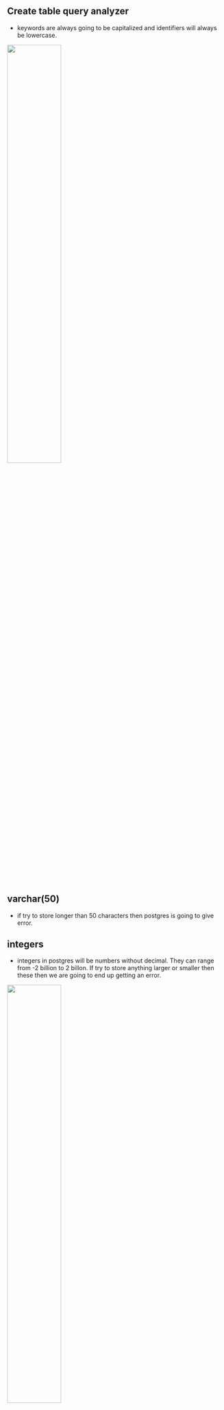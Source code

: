 ## Create table query analyzer

- keywords are always going to be capitalized and identifiers will always be lowercase.

[<img src="./pictures/create_table_query_analyzer.png" width="50%"/>](./pictures/create_table_query_analyzer.png)

## varchar(50)

- if try to store longer than 50 characters then postgres is going to give error.

## integers

- integers in postgres will be numbers without decimal. They can range from -2 billion to 2 billon. If try to store anything larger or smaller then these then we are going to end up getting an error.

[<img src="./pictures/varchar_integer.png" width="50%"/>](./pictures/varchar_integer.png)

## Math operations

- We can perform these math operations between two columns. We can write sql to transform or process data before we receive it.

[<img src="./pictures/math_operators.png" width="50%"/>](./pictures/math_operators.png)

## String functions

- There are also a set of operators we can use to manipulate strings. And in addition to these operators, there's something else called functions we can use as well.

[<img src="./pictures/string_operators.png" width="50%"/>](./pictures/string_operators.png)

## Select query where clause sequence

[<img src="./pictures/select_where_sequence.png" width="50%"/>](./pictures/select_where_sequence.png)

## Where clause 

[<img src="./pictures/comparision_math_operators.png" width="50%"/>](./pictures/comparision_math_operators.png)

## One to one and many to one relationship

[<img src="./pictures/one_to_many_and_many_to_one.png" width="50%"/>](./pictures/one_to_many_and_many_to_one.png)

## One to one

[<img src="./pictures/one_to_one.png" width="50%"/>](./pictures/one_to_one.png)

## many to many

[<img src="./pictures/many_to_many.png" width="50%"/>](./pictures/many_to_many.png)

## Four relationships

[<img src="./pictures/four_relationships.png" width="50%"/>](./pictures/four_relationships.png)

## Primary keys and foreign keys

- primary key is unique. value in primary key is unique and never going to be changed.
- goal of foreign key is to somehow relate 1 record in a table to another record in another or same table.

[<img src="./pictures/primary_foreign_keys.png" width="50%"/>](./pictures/primary_foreign_keys.png)

[<img src="./pictures/primary_foreign_example.png" width="50%"/>](./pictures/primary_foreign_example.png)

## Primary keys vs foreign keys

[<img src="./pictures/primary_vs_foreign.png" width="50%"/>](./pictures/primary_vs_foreign.png)

## Foreign keys

[<img src="./pictures/foreign_keys1.png" width="50%"/>](./pictures/foreign_keys1.png)

[<img src="./pictures/foreign_keys2.png" width="50%"/>](./pictures/foreign_keys2.png)

## Foreign key cases

[<img src="./pictures/foreign_key_cases.png" width="50%"/>](./pictures/foreign_key_cases.png)

## What if we delete a row in table

- If we delete a row in table with a SERIAL type column then there won't be any other record with the same id. No serial id ever gets reused even if the row ever gets deleted.

[<img src="./pictures/constraints_in_delete.png" width="50%"/>](./pictures/constraints_in_delete.png)

## join

[<img src="./pictures/imaginary_table_after_join.png" width="50%"/>](./pictures/imaginary_table_after_join.png)

- You can kind of imagine that our database is making a temporary copy of that initial table in this case comments. And then we can once again kind of imagine that this imaginary table right here gets renamed to something like comments with users. And then finally, we can also imagine that the database is then going to iterate through all these different rows and it's going to try to match each of these rows together with the row from the users table using the matching statement that we put on the other side of on.
- Whenever you use the keyword, join by itself inside of a query that is by default an inner join. You can write out either join or alternatively inner join to indicate that you want to do an inner join.

[<img src="./pictures/inner_join.png" width="50%"/>](./pictures/inner_join.png)

[<img src="./pictures/left_outer_join.png" width="50%"/>](./pictures/left_outer_join.png)

[<img src="./pictures/right_outer_join.png" width="50%"/>](./pictures/right_outer_join.png)

[<img src="./pictures/full_join.png" width="50%"/>](./pictures/full_join.png)

[<img src="./pictures/order_tables_in_from_and_join.png" width="50%"/>](./pictures/order_tables_in_from_and_join.png)